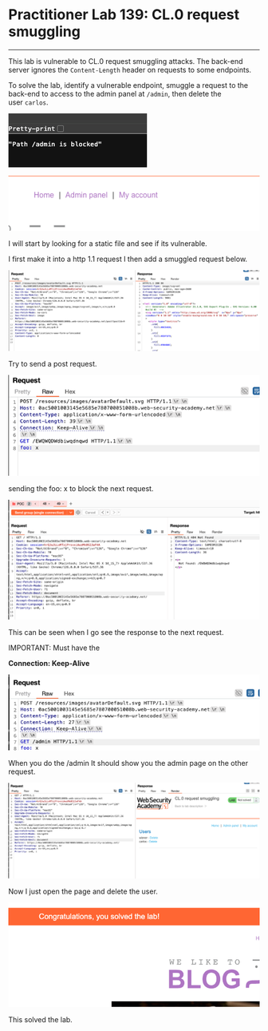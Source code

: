 # Practitioner Lab 139: CL.0 request smuggling

---

This lab is vulnerable to CL.0 request smuggling attacks. The back-end server ignores the `Content-Length` header on requests to some endpoints.

To solve the lab, identify a vulnerable endpoint, smuggle a request to the back-end to access to the admin panel at `/admin`, then delete the user `carlos`.

![Untitled](Practitioner%20Lab%20139%20CL%200%20request%20smuggling%20eb9523a2fcc34a0886c567f847f4c8f9/Untitled.png)

![Untitled](Practitioner%20Lab%20139%20CL%200%20request%20smuggling%20eb9523a2fcc34a0886c567f847f4c8f9/Untitled%201.png)

I will start by looking for a static file and see if its vulnerable.

I first make it into a http 1.1 request I then add a smuggled request below. 

![Untitled](Practitioner%20Lab%20139%20CL%200%20request%20smuggling%20eb9523a2fcc34a0886c567f847f4c8f9/Untitled%202.png)

Try to send a post request. 

![Untitled](Practitioner%20Lab%20139%20CL%200%20request%20smuggling%20eb9523a2fcc34a0886c567f847f4c8f9/Untitled%203.png)

sending the foo: x to block the next request. 

![Untitled](Practitioner%20Lab%20139%20CL%200%20request%20smuggling%20eb9523a2fcc34a0886c567f847f4c8f9/Untitled%204.png)

This can be seen when I go see the response to the next request. 

IMPORTANT: Must have the 

**Connection: Keep-Alive**

![Untitled](Practitioner%20Lab%20139%20CL%200%20request%20smuggling%20eb9523a2fcc34a0886c567f847f4c8f9/Untitled%205.png)

When you do the /admin It should show you the admin page on the other request.

![Untitled](Practitioner%20Lab%20139%20CL%200%20request%20smuggling%20eb9523a2fcc34a0886c567f847f4c8f9/Untitled%206.png)

Now I just open the page and delete the user. 

![Untitled](Practitioner%20Lab%20139%20CL%200%20request%20smuggling%20eb9523a2fcc34a0886c567f847f4c8f9/Untitled%207.png)

This solved the lab.